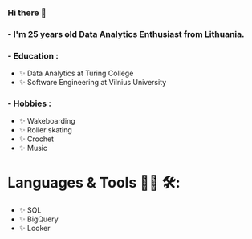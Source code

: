 ### Hi there 👋

### - I'm 25 years old Data Analytics Enthusiast from Lithuania.

### - Education :
- ✨ Data Analytics at Turing College
- ✨ Software Engineering at Vilnius University

### - Hobbies : 
- ✨ Wakeboarding
- ✨ Roller skating
- ✨ Crochet
- ✨ Music

# Languages & Tools 👨‍💻 🛠:
- ✨ SQL
- ✨ BigQuery
- ✨ Looker
